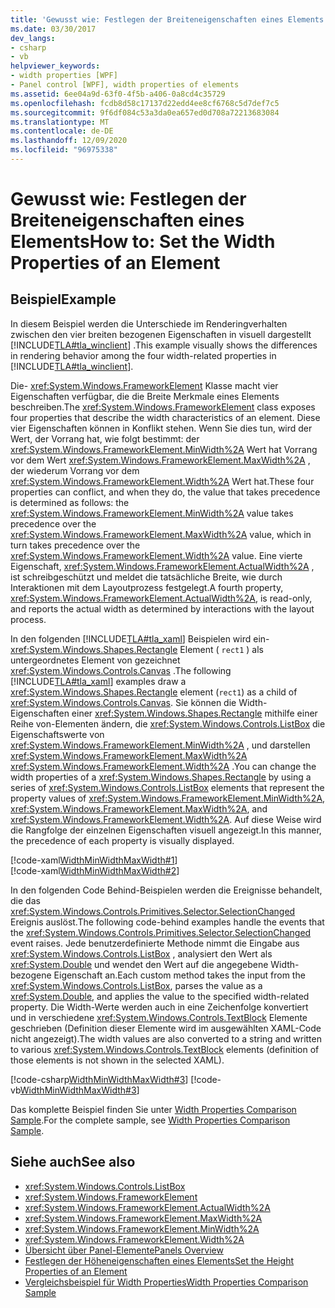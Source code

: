 ```yaml
---
title: 'Gewusst wie: Festlegen der Breiteneigenschaften eines Elements'
ms.date: 03/30/2017
dev_langs:
- csharp
- vb
helpviewer_keywords:
- width properties [WPF]
- Panel control [WPF], width properties of elements
ms.assetid: 6ee04a9d-63f0-4f5b-a406-0a8cd4c35729
ms.openlocfilehash: fcdb8d58c17137d22edd4ee8cf6768c5d7def7c5
ms.sourcegitcommit: 9f6df084c53a3da0ea657ed0d708a72213683084
ms.translationtype: MT
ms.contentlocale: de-DE
ms.lasthandoff: 12/09/2020
ms.locfileid: "96975338"
---
```

# <a name="how-to-set-the-width-properties-of-an-element"></a><span data-ttu-id="38fbf-102">Gewusst wie: Festlegen der Breiteneigenschaften eines Elements</span><span class="sxs-lookup"><span data-stu-id="38fbf-102">How to: Set the Width Properties of an Element</span></span>
## <a name="example"></a><span data-ttu-id="38fbf-103">Beispiel</span><span class="sxs-lookup"><span data-stu-id="38fbf-103">Example</span></span>  
 <span data-ttu-id="38fbf-104">In diesem Beispiel werden die Unterschiede im Renderingverhalten zwischen den vier breiten bezogenen Eigenschaften in visuell dargestellt [!INCLUDE[TLA#tla_winclient](../../../includes/tlasharptla-winclient-md.md)] .</span><span class="sxs-lookup"><span data-stu-id="38fbf-104">This example visually shows the differences in rendering behavior among the four width-related properties in [!INCLUDE[TLA#tla_winclient](../../../includes/tlasharptla-winclient-md.md)].</span></span>  
  
 <span data-ttu-id="38fbf-105">Die- <xref:System.Windows.FrameworkElement> Klasse macht vier Eigenschaften verfügbar, die die Breite Merkmale eines Elements beschreiben.</span><span class="sxs-lookup"><span data-stu-id="38fbf-105">The <xref:System.Windows.FrameworkElement> class exposes four properties that describe the width characteristics of an element.</span></span> <span data-ttu-id="38fbf-106">Diese vier Eigenschaften können in Konflikt stehen. Wenn Sie dies tun, wird der Wert, der Vorrang hat, wie folgt bestimmt: der <xref:System.Windows.FrameworkElement.MinWidth%2A> Wert hat Vorrang vor dem Wert <xref:System.Windows.FrameworkElement.MaxWidth%2A> , der wiederum Vorrang vor dem <xref:System.Windows.FrameworkElement.Width%2A> Wert hat.</span><span class="sxs-lookup"><span data-stu-id="38fbf-106">These four properties can conflict, and when they do, the value that takes precedence is determined as follows: the <xref:System.Windows.FrameworkElement.MinWidth%2A> value takes precedence over the <xref:System.Windows.FrameworkElement.MaxWidth%2A> value, which in turn takes precedence over the <xref:System.Windows.FrameworkElement.Width%2A> value.</span></span> <span data-ttu-id="38fbf-107">Eine vierte Eigenschaft, <xref:System.Windows.FrameworkElement.ActualWidth%2A> , ist schreibgeschützt und meldet die tatsächliche Breite, wie durch Interaktionen mit dem Layoutprozess festgelegt.</span><span class="sxs-lookup"><span data-stu-id="38fbf-107">A fourth property, <xref:System.Windows.FrameworkElement.ActualWidth%2A>, is read-only, and reports the actual width as determined by interactions with the layout process.</span></span>  
  
 <span data-ttu-id="38fbf-108">In den folgenden [!INCLUDE[TLA#tla_xaml](../../../includes/tlasharptla-xaml-md.md)] Beispielen wird ein- <xref:System.Windows.Shapes.Rectangle> Element ( `rect1` ) als untergeordnetes Element von gezeichnet <xref:System.Windows.Controls.Canvas> .</span><span class="sxs-lookup"><span data-stu-id="38fbf-108">The following [!INCLUDE[TLA#tla_xaml](../../../includes/tlasharptla-xaml-md.md)] examples draw a <xref:System.Windows.Shapes.Rectangle> element (`rect1`) as a child of <xref:System.Windows.Controls.Canvas>.</span></span> <span data-ttu-id="38fbf-109">Sie können die Width-Eigenschaften einer <xref:System.Windows.Shapes.Rectangle> mithilfe einer Reihe von-Elementen ändern, die <xref:System.Windows.Controls.ListBox> die Eigenschaftswerte von <xref:System.Windows.FrameworkElement.MinWidth%2A> , und darstellen <xref:System.Windows.FrameworkElement.MaxWidth%2A> <xref:System.Windows.FrameworkElement.Width%2A> .</span><span class="sxs-lookup"><span data-stu-id="38fbf-109">You can change the width properties of a <xref:System.Windows.Shapes.Rectangle> by using a series of <xref:System.Windows.Controls.ListBox> elements that represent the property values of <xref:System.Windows.FrameworkElement.MinWidth%2A>, <xref:System.Windows.FrameworkElement.MaxWidth%2A>, and <xref:System.Windows.FrameworkElement.Width%2A>.</span></span> <span data-ttu-id="38fbf-110">Auf diese Weise wird die Rangfolge der einzelnen Eigenschaften visuell angezeigt.</span><span class="sxs-lookup"><span data-stu-id="38fbf-110">In this manner, the precedence of each property is visually displayed.</span></span>  
  
 [!code-xaml[WidthMinWidthMaxWidth#1](~/samples/snippets/csharp/VS_Snippets_Wpf/WidthMinWidthMaxWidth/CSharp/Window1.xaml#1)]  
[!code-xaml[WidthMinWidthMaxWidth#2](~/samples/snippets/csharp/VS_Snippets_Wpf/WidthMinWidthMaxWidth/CSharp/Window1.xaml#2)]  
  
 <span data-ttu-id="38fbf-111">In den folgenden Code Behind-Beispielen werden die Ereignisse behandelt, die das <xref:System.Windows.Controls.Primitives.Selector.SelectionChanged> Ereignis auslöst.</span><span class="sxs-lookup"><span data-stu-id="38fbf-111">The following code-behind examples handle the events that the <xref:System.Windows.Controls.Primitives.Selector.SelectionChanged> event raises.</span></span> <span data-ttu-id="38fbf-112">Jede benutzerdefinierte Methode nimmt die Eingabe aus <xref:System.Windows.Controls.ListBox> , analysiert den Wert als <xref:System.Double> und wendet den Wert auf die angegebene Width-bezogene Eigenschaft an.</span><span class="sxs-lookup"><span data-stu-id="38fbf-112">Each custom method takes the input from the <xref:System.Windows.Controls.ListBox>, parses the value as a <xref:System.Double>, and applies the value to the specified width-related property.</span></span> <span data-ttu-id="38fbf-113">Die Width-Werte werden auch in eine Zeichenfolge konvertiert und in verschiedene <xref:System.Windows.Controls.TextBlock> Elemente geschrieben (Definition dieser Elemente wird im ausgewählten XAML-Code nicht angezeigt).</span><span class="sxs-lookup"><span data-stu-id="38fbf-113">The width values are also converted to a string and written to various <xref:System.Windows.Controls.TextBlock> elements (definition of those elements is not shown in the selected XAML).</span></span>  
  
 [!code-csharp[WidthMinWidthMaxWidth#3](~/samples/snippets/csharp/VS_Snippets_Wpf/WidthMinWidthMaxWidth/CSharp/Window1.xaml.cs#3)]
 [!code-vb[WidthMinWidthMaxWidth#3](~/samples/snippets/visualbasic/VS_Snippets_Wpf/WidthMinWidthMaxWidth/VisualBasic/Window1.xaml.vb#3)]  
  
 <span data-ttu-id="38fbf-114">Das komplette Beispiel finden Sie unter [Width Properties Comparison Sample](https://github.com/Microsoft/WPF-Samples/tree/master/Elements/WidthProperties).</span><span class="sxs-lookup"><span data-stu-id="38fbf-114">For the complete sample, see [Width Properties Comparison Sample](https://github.com/Microsoft/WPF-Samples/tree/master/Elements/WidthProperties).</span></span>  
  
## <a name="see-also"></a><span data-ttu-id="38fbf-115">Siehe auch</span><span class="sxs-lookup"><span data-stu-id="38fbf-115">See also</span></span>

- <xref:System.Windows.Controls.ListBox>
- <xref:System.Windows.FrameworkElement>
- <xref:System.Windows.FrameworkElement.ActualWidth%2A>
- <xref:System.Windows.FrameworkElement.MaxWidth%2A>
- <xref:System.Windows.FrameworkElement.MinWidth%2A>
- <xref:System.Windows.FrameworkElement.Width%2A>
- [<span data-ttu-id="38fbf-116">Übersicht über Panel-Elemente</span><span class="sxs-lookup"><span data-stu-id="38fbf-116">Panels Overview</span></span>](panels-overview.md)
- [<span data-ttu-id="38fbf-117">Festlegen der Höheneigenschaften eines Elements</span><span class="sxs-lookup"><span data-stu-id="38fbf-117">Set the Height Properties of an Element</span></span>](how-to-set-the-height-properties-of-an-element.md)
- [<span data-ttu-id="38fbf-118">Vergleichsbeispiel für Width Properties</span><span class="sxs-lookup"><span data-stu-id="38fbf-118">Width Properties Comparison Sample</span></span>](https://github.com/Microsoft/WPF-Samples/tree/master/Elements/WidthProperties)
